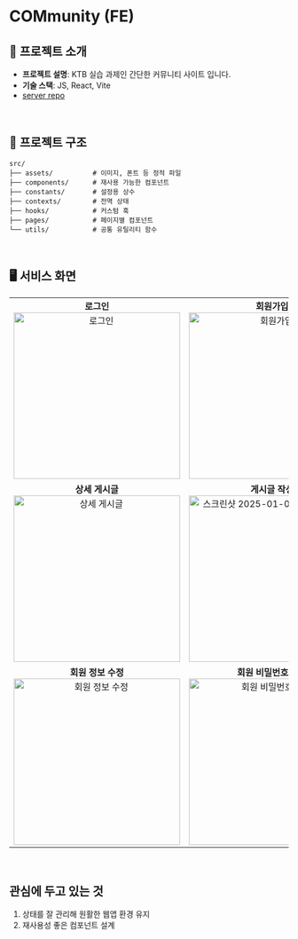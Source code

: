 # COMmunity (FE)

## 🚀 프로젝트 소개

- **프로젝트 설명**: KTB 실습 과제인 간단한 커뮤니티 사이트 입니다.
- **기술 스택**: JS, React, Vite
- [server repo](https://github.com/100-hours-a-week/2-swan-song-community-be)

<br>

## 📂 프로젝트 구조

```plaintext
src/
├── assets/          # 이미지, 폰트 등 정적 파일
├── components/      # 재사용 가능한 컴포넌트
├── constants/       # 설정용 상수
├── contexts/        # 전역 상태
├── hooks/           # 커스텀 훅
├── pages/           # 페이지별 컴포넌트
└── utils/           # 공통 유틸리티 함수
```

<br>

## 🖥️ 서비스 화면

<table>
  <tr>
    <td align="center">
      <strong>로그인</strong><br>
      <img width="300" alt="로그인" src="https://github.com/user-attachments/assets/3f486a42-4ef7-4469-ab82-d3b4a4ba0d72" />
    </td>
    <td align="center">
      <strong>회원가입</strong><br>
      <img width="300" alt="회원가입" src="https://github.com/user-attachments/assets/0171ddf5-ec85-4b12-9f96-afa98659fa2c" />
    </td>
    <td align="center">
      <strong>홈</strong><br>
      <img width="300" alt="홈" src="https://github.com/user-attachments/assets/e4855e3f-0f96-40db-b5d3-5096b7ef07bf" />
    </td>
  </tr>
  <tr>
    <td align="center">
      <strong>상세 게시글</strong><br>
      <img width="300" alt="상세 게시글" src="https://github.com/user-attachments/assets/e74ed113-f127-42dc-9271-f9bd8d171426" />
    </td>
    <td align="center">
      <strong>게시글 작성</strong><br>
      <img width="300" alt="스크린샷 2025-01-02 오전 2 30 17" src="https://github.com/user-attachments/assets/e754abad-6949-4efc-8078-9bcf745ff20e" />
    </td>
    <td align="center">
      <strong>게시글 수정</strong><br>
      <img width="300" alt="게시글 수정" src="https://github.com/user-attachments/assets/6fbdfd7d-3321-45f3-b7b7-c6e7c86d242d" />
    </td>
  </tr>
  <tr>
    <td align="center">
      <strong>회원 정보 수정</strong><br>
      <img width="300" alt="회원 정보 수정" src="https://github.com/user-attachments/assets/660f626f-26d8-4515-8c6c-78ee4d6656eb" />
    </td>
    <td align="center">
      <strong>회원 비밀번호 수정</strong><br>
      <img width="300" alt="회원 비밀번호 수정" src="https://github.com/user-attachments/assets/31234316-3d39-4684-a0ea-44d935bf9550" />
    </td>
    <td align="center">
      <strong>모달</strong><br>
      <img width="300" alt="스크린샷 2025-01-01 오후 9 49 10" src="https://github.com/user-attachments/assets/f283059e-7932-4e1c-8419-6dc192fcbaab" />
    </td>
  </tr>
</table>
<br>

## 관심에 두고 있는 것

1. 상태를 잘 관리해 원활한 웹앱 환경 유지
2. 재사용성 좋은 컴포넌트 설계
